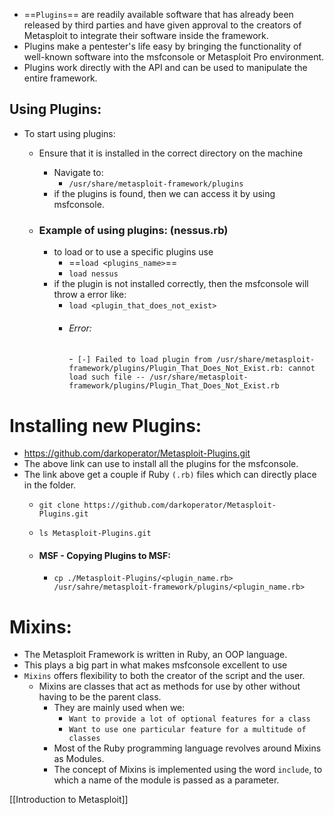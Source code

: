 - ==`Plugins`== are readily available software that has already been released by third parties and have given approval to the creators of Metasploit to integrate their software inside the framework.
- Plugins make a pentester's life easy by bringing the functionality of well-known software into the msfconsole or Metasploit Pro environment.
- Plugins work directly with the API and can be used to manipulate the entire framework.

## Using Plugins:

- To start using plugins:
	- Ensure that it is installed in the correct directory on the machine
		- Navigate to:
			- `/usr/share/metasploit-framework/plugins`
		- if the plugins is found, then we can access it by using msfconsole.
	
	- ### Example of using plugins: (nessus.rb)
		
		- to load or to use a specific plugins use 
			- ==`load <plugins_name>`==
			- `load nessus`
		- if the plugin is not installed correctly, then the msfconsole will throw a error like:
			- `load <plugin_that_does_not_exist>`
			- ###### Error:
				-` [-] Failed to load plugin from /usr/share/metasploit-framework/plugins/Plugin_That_Does_Not_Exist.rb: cannot load such file -- /usr/share/metasploit-framework/plugins/Plugin_That_Does_Not_Exist.rb`
# Installing new Plugins:

- https://github.com/darkoperator/Metasploit-Plugins.git
- The above link can use to install all the plugins for the msfconsole.
- The link above get a couple if Ruby `(.rb)` files which can directly place in the folder.
	- `git clone https://github.com/darkoperator/Metasploit-Plugins.git`
	- `ls Metasploit-Plugins.git`
	
	- #### MSF - Copying Plugins to MSF:
		
		- `cp ./Metasploit-Plugins/<plugin_name.rb> /usr/sahre/metasploit-framework/plugins/<plugin_name.rb>` 

# Mixins:

- The Metasploit Framework is written in Ruby, an OOP language.
- This plays a big part in what makes msfconsole excellent to use
- `Mixins`  offers flexibility to both the creator of the script and the user.
	- Mixins are classes that act as methods for use by other without having to be the parent class.
		- They are mainly used when we:
			- `Want to provide a lot of optional features for a class`
			- `Want to use one particular feature for a multitude of classes`
		- Most of the Ruby programming language revolves around Mixins as Modules.
		- The concept of Mixins is implemented using the word `include`, to which a name of the module is passed as a parameter.
	
[[Introduction to Metasploit]]